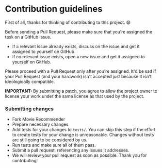 # Contribution guidelines

First of all, thanks for thinking of contributing to this project. :smile:

Before sending a Pull Request, please make sure that you're assigned the task on a GitHub issue.

- If a relevant issue already exists, discuss on the issue and get it assigned to yourself on GitHub.
- If no relevant issue exists, open a new issue and get it assigned to yourself on GitHub.

Please proceed with a Pull Request only after you're assigned. It'd be sad if your Pull Request (and your hardwork) isn't accepted just because it isn't ideologically compatible.

**IMPORTANT:** By submitting a patch, you agree to allow the project owner to license your work under the same license as that used by the project.

### Submitting changes

- Fork Movie Recommender
- Prepare necessary changes
- Add tests for your changes to `tests/`. You can skip this step if the effort to create tests for your change is unreasonable. Changes without tests are still going to be considered by us.
- Run tests and make sure all of them pass.
- Submit a pull request, referencing any issues it addresses.
- We will review your pull request as soon as possible. Thank you for contributing!
